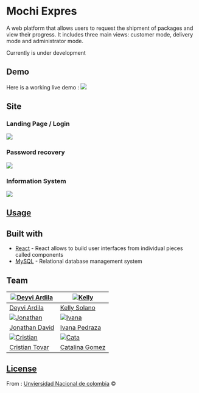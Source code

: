# Mochi Expres
A web platform that allows users to request the shipment of packages and view their progress. It includes three main views: customer mode, delivery mode and administrator mode.

Currently is under development

## Demo
Here is a working live demo : ![](https://04ed-2800-484-3677-4e00-3ca6-a3d4-3fd7-759e.ngrok-free.app/Home)

## Site

### Landing Page / Login

![](https://i.ibb.co/3BTDqYH/Captura-de-pantalla-2023-10-07-095400.png)

### Password recovery

![](https://i.ibb.co/6NxS760/Captura-de-pantalla-2023-10-07-100342.png)

### Information System
![](https://i.ibb.co/vzN5jbj/Captura-de-pantalla-2023-10-07-100654.png)



## [Usage](https://.../) 


## Built with 

- [React](https://es.react.dev/) - React allows to build user interfaces from individual pieces called components
- [MySQL](https://dev.mysql.com/doc/) - Relational database management system


## Team

[![Deyvi Ardila](https://avatars.githubusercontent.com/u/112181059?s=400&u=ec2755a178d6caf034464d2b638a5608a625c0b1&v=4)](https://github.com/itsDeyvixd )  | [![Kelly ](https://avatars.githubusercontent.com/u/91506576?v=4)](https://github.com/kellysolanomt/)
---|---
[Deyvi Ardila ](https://github.com/itsDeyvixd) |[Kelly Solano](https://github.com/kellysolanomt)
[![Jonathan](https://avatars.githubusercontent.com/u/90337584?v=4)](https://github.com/jtnvv )  | [![Ivana ](https://avatars.githubusercontent.com/u/114316117?v=4)](https://github.com/IvanaPedraza)
[Jonathan David](https://github.com/jtnvv) |[Ivana Pedraza](https://github.com/IvanaPedraza)
[![Cristian](https://avatars.githubusercontent.com/u/17653173?v=4)](https://github.com/cstovar)  | [![Cata](https://avatars.githubusercontent.com/u/125768093?v=4)](https://github.com/CatGmz)
[Cristian Tovar](https://github.com/cstovar) |[Catalina Gomez](https://github.com/CatGmz)

## [License](https://github.com/jtnvv/MochiExpres)

From : [Unviersidad Nacional de colombia](https://unal.edu.co/) © 

